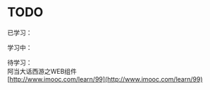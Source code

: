 # TODO

已学习：

学习中：

待学习：  
阿当大话西游之WEB组件  
[http://www.imooc.com/learn/99](http://www.imooc.com/learn/99)

